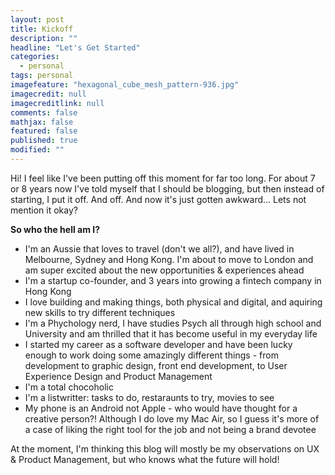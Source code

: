 ```yaml
---
layout: post
title: Kickoff
description: ""
headline: "Let's Get Started"
categories: 
  - personal
tags: personal
imagefeature: "hexagonal_cube_mesh_pattern-936.jpg"
imagecredit: null
imagecreditlink: null
comments: false
mathjax: false
featured: false
published: true
modified: ""
---
```



Hi! I feel like I've been putting off this moment for far too long. For about 7 or 8 years now I've told myself that I should be blogging, but then instead of starting, I put it off. And off. And now it's just gotten awkward... Lets not mention it okay?

**So who the hell am I?**
- I'm an Aussie that loves to travel (don't we all?), and have lived in Melbourne, Sydney and Hong Kong. I'm about to move to London and am super excited about the new opportunities & experiences ahead
- I'm a startup co-founder, and 3 years into growing a fintech company in Hong Kong
- I love building and making things, both physical and digital, and aquiring new skills to try different techniques
- I'm a Phychology nerd, I have studies Psych all through high school and University and am thrilled that it has become useful in my everyday life
- I started my career as a software developer and have been lucky enough to work doing some amazingly different things - from development to graphic design, front end development, to User Experience Design and Product Management
- I'm a total chocoholic
- I'm a listwritter: tasks to do, restaraunts to try, movies to see
- My phone is an Android not Apple - who would have thought for a creative person?! Although I do love my Mac Air, so I guess it's more of a case of liking the right tool for the job and not being a brand devotee

At the moment, I'm thinking this blog will mostly be my observations on UX & Product Management, but who knows what the future will hold!
